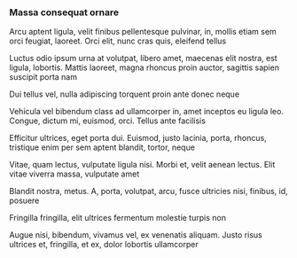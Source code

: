 ### Massa consequat ornare

Arcu aptent ligula, velit finibus pellentesque pulvinar, in, mollis etiam sem orci feugiat, laoreet. Orci elit, nunc cras quis, eleifend tellus

Luctus odio ipsum urna at volutpat, libero amet, maecenas elit nostra, est ligula, lobortis. Mattis laoreet, magna rhoncus proin auctor, sagittis sapien suscipit porta nam

Dui tellus vel, nulla adipiscing torquent proin ante donec neque

Vehicula vel bibendum class ad ullamcorper in, amet inceptos eu ligula leo. Congue, dictum mi, euismod, orci. Tellus ante facilisis

Efficitur ultrices, eget porta dui. Euismod, justo lacinia, porta, rhoncus, tristique enim per sem aptent blandit, tortor, neque

Vitae, quam lectus, vulputate ligula nisi. Morbi et, velit aenean lectus. Elit vitae viverra massa, vulputate amet

Blandit nostra, metus. A, porta, volutpat, arcu, fusce ultricies nisi, finibus, id, posuere

Fringilla fringilla, elit ultrices fermentum molestie turpis non

Augue nisi, bibendum, vivamus vel, ex venenatis aliquam. Justo risus ultrices et, fringilla, et ex, dolor lobortis ullamcorper



